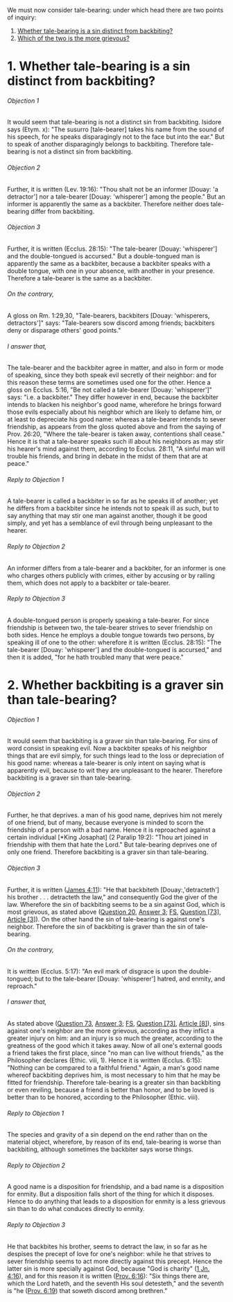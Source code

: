 We must now consider tale-bearing: under which head there are two points of inquiry:  

1. [ Whether tale-bearing is a sin distinct from backbiting?](#1.%20Whether%20tale-bearing%20is%20a%20sin%20distinct%20from%20backbiting?)
2. [ Which of the two is the more grievous?](#2.%20Whether%20backbiting%20is%20a%20graver%20sin%20than%20tale-bearing?)



# 1. Whether tale-bearing is a sin distinct from backbiting? 

###### Objection 1
It would seem that tale-bearing is not a distinct sin from backbiting. Isidore says (Etym. x): "The susurro \[tale-bearer\] takes his name from the sound of his speech, for he speaks disparagingly not to the face but into the ear." But to speak of another disparagingly belongs to backbiting. Therefore tale-bearing is not a distinct sin from backbiting.  

###### Objection 2
Further, it is written (Lev. 19:16): "Thou shalt not be an informer \[Douay: 'a detractor'\] nor a tale-bearer \[Douay: 'whisperer'\] among the people." But an informer is apparently the same as a backbiter. Therefore neither does tale-bearing differ from backbiting.  

###### Objection 3
Further, it is written (Ecclus. 28:15): "The tale-bearer \[Douay: 'whisperer'\] and the double-tongued is accursed." But a double-tongued man is apparently the same as a backbiter, because a backbiter speaks with a double tongue, with one in your absence, with another in your presence. Therefore a tale-bearer is the same as a backbiter.  

###### On the contrary,
A gloss on Rm. 1:29,30, "Tale-bearers, backbiters \[Douay: 'whisperers, detractors'\]" says: "Tale-bearers sow discord among friends; backbiters deny or disparage others' good points."  

###### I answer that,
The tale-bearer and the backbiter agree in matter, and also in form or mode of speaking, since they both speak evil secretly of their neighbor: and for this reason these terms are sometimes used one for the other. Hence a gloss on Ecclus. 5:16, "Be not called a tale-bearer \[Douay: 'whisperer'\]" says: "i.e. a backbiter." They differ however in end, because the backbiter intends to blacken his neighbor's good name, wherefore he brings forward those evils especially about his neighbor which are likely to defame him, or at least to depreciate his good name: whereas a tale-bearer intends to sever friendship, as appears from the gloss quoted above and from the saying of Prov. 26:20, "Where the tale-bearer is taken away, contentions shall cease." Hence it is that a tale-bearer speaks such ill about his neighbors as may stir his hearer's mind against them, according to Ecclus. 28:11, "A sinful man will trouble his friends, and bring in debate in the midst of them that are at peace."  

###### Reply to Objection 1
A tale-bearer is called a backbiter in so far as he speaks ill of another; yet he differs from a backbiter since he intends not to speak ill as such, but to say anything that may stir one man against another, though it be good simply, and yet has a semblance of evil through being unpleasant to the hearer.  

###### Reply to Objection 2
An informer differs from a tale-bearer and a backbiter, for an informer is one who charges others publicly with crimes, either by accusing or by railing them, which does not apply to a backbiter or tale-bearer.  

###### Reply to Objection 3
A double-tongued person is properly speaking a tale-bearer. For since friendship is between two, the tale-bearer strives to sever friendship on both sides. Hence he employs a double tongue towards two persons, by speaking ill of one to the other: wherefore it is written (Ecclus. 28:15): "The tale-bearer \[Douay: 'whisperer'\] and the double-tongued is accursed," and then it is added, "for he hath troubled many that were peace."  




# 2. Whether backbiting is a graver sin than tale-bearing? 

###### Objection 1
It would seem that backbiting is a graver sin than tale-bearing. For sins of word consist in speaking evil. Now a backbiter speaks of his neighbor things that are evil simply, for such things lead to the loss or depreciation of his good name: whereas a tale-bearer is only intent on saying what is apparently evil, because to wit they are unpleasant to the hearer. Therefore backbiting is a graver sin than tale-bearing.  

###### Objection 2
Further, he that deprives. a man of his good name, deprives him not merely of one friend, but of many, because everyone is minded to scorn the friendship of a person with a bad name. Hence it is reproached against a certain individual \[\*King Josaphat\] (2 Paralip 19:2): "Thou art joined in friendship with them that hate the Lord." But tale-bearing deprives one of only one friend. Therefore backbiting is a graver sin than tale-bearing.  

###### Objection 3
Further, it is written ([James 4:11](http://bible.gospelcom.net/bible?James+4:11)): "He that backbiteth \[Douay:,'detracteth'\] his brother . . . detracteth the law," and consequently God the giver of the law. Wherefore the sin of backbiting seems to be a sin against God, which is most grievous, as stated above ([Question 20](../../../1.%20Theological%20Virtues/17.%20Hope/20.%20Despair.md), [Answer 3](../../../1.%20Theological%20Virtues/17.%20Hope/20.%20Despair.md#3.%20Whether%20despair%20is%20the%20greatest%20of%20sins?%20); [FS](../FS.html), [Question \[73\]](../FS/FS073.html#FSQ73OUTP1), [Article \[3\]](../FS/FS073.html#FSQ73A3THEP1)). On the other hand the sin of tale-bearing is against one's neighbor. Therefore the sin of backbiting is graver than the sin of tale-bearing.  

###### On the contrary,
It is written (Ecclus. 5:17): "An evil mark of disgrace is upon the double-tongued; but to the tale-bearer \[Douay: 'whisperer'\] hatred, and enmity, and reproach."  

###### I answer that,
As stated above ([Question 73](73.%20Backbiting%20(Detraction).md), [Answer 3](73.%20Backbiting%20(Detraction).md#3.%20Whether%20backbiting%20is%20the%20gravest%20of%20all%20sins%20committed%20against%20one's%20neighbor?%20); [FS](../FS.html), [Question \[73\]](../FS/FS073.html#FSQ73OUTP1), [Article \[8\]](../FS/FS073.html#FSQ73A8THEP1)), sins against one's neighbor are the more grievous, according as they inflict a greater injury on him: and an injury is so much the greater, according to the greatness of the good which it takes away. Now of all one's external goods a friend takes the first place, since "no man can live without friends," as the Philosopher declares (Ethic. viii, 1). Hence it is written (Ecclus. 6:15): "Nothing can be compared to a faithful friend." Again, a man's good name whereof backbiting deprives him, is most necessary to him that he may be fitted for friendship. Therefore tale-bearing is a greater sin than backbiting or even reviling, because a friend is better than honor, and to be loved is better than to be honored, according to the Philosopher (Ethic. viii).  

###### Reply to Objection 1
The species and gravity of a sin depend on the end rather than on the material object, wherefore, by reason of its end, tale-bearing is worse than backbiting, although sometimes the backbiter says worse things.  

###### Reply to Objection 2
A good name is a disposition for friendship, and a bad name is a disposition for enmity. But a disposition falls short of the thing for which it disposes. Hence to do anything that leads to a disposition for enmity is a less grievous sin than to do what conduces directly to enmity.  

###### Reply to Objection 3
He that backbites his brother, seems to detract the law, in so far as he despises the precept of love for one's neighbor: while he that strives to sever friendship seems to act more directly against this precept. Hence the latter sin is more specially against God, because "God is charity" ([1 Jn. 4:16](http://bible.gospelcom.net/bible?1+Jn++4:16)), and for this reason it is written ([Prov. 6:16](http://bible.gospelcom.net/bible?Prov++6:16)): "Six things there are, which the Lord hateth, and the seventh His soul detesteth," and the seventh is "he ([Prov. 6:19](http://bible.gospelcom.net/bible?Prov++6:19)) that soweth discord among brethren."